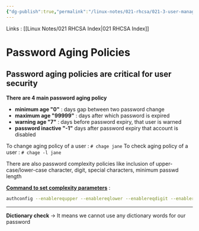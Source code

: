```yaml
---
{"dg-publish":true,"permalink":"/linux-notes/021-rhcsa/021-3-user-management/021-3-3-password-aging-policies/"}
---
```


Links : [[Linux Notes/021 RHCSA Index\|021 RHCSA Index]]

# Password Aging Policies

## Password aging policies are critical for user security

**There are 4 main password aging policy**
- **minimum age "0"** : days gap between two password change
- **maximum age "99999"** : days after which password is expired
- **warning age "7"** : days before password expiry, that user is warned
- **password inactive "-1"** days after password expiry that account is disabled

To change aging policy of a user :
`# chage jane`
To check aging policy of a user :
`# chage -l jane`

There are also password complexity policies like inclusion of upper-case/lower-case character, digit, special characters, minimum passwd length 

<u>**Command to set complexity parameters**</u> :
```bash
authconfig --enablerequpper --enablereqlower --enablereqdigit --enablereqother --passminlen=8 --update
```
---
**Dictionary check** &rarr; It means we cannot use any dictionary words for our password